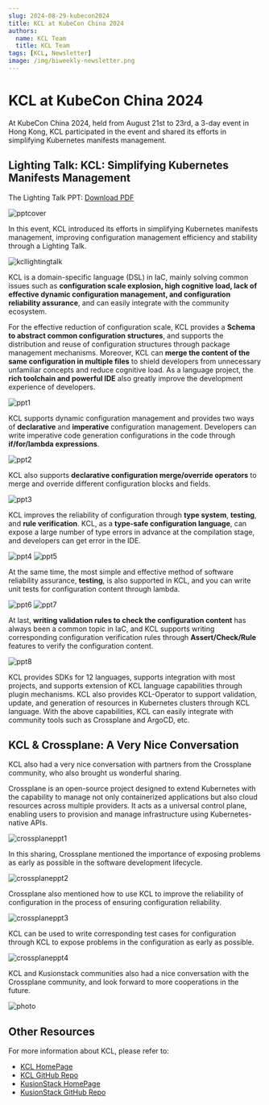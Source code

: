 ```yaml
---
slug: 2024-08-29-kubecon2024
title: KCL at KubeCon China 2024
authors:
  name: KCL Team
  title: KCL Team
tags: [KCL, Newsletter]
image: /img/biweekly-newsletter.png
---
```


# KCL at KubeCon China 2024

At KubeCon China 2024, held from August 21st to 23rd, a 3-day event in Hong Kong, KCL participated in the event and shared its efforts in simplifying Kubernetes manifests management.

## Lighting Talk: KCL: Simplifying Kubernetes Manifests Management

The Lighting Talk PPT: [Download PDF](https://kcl-lang.io/talks/kcl-kubecon2024-lighting-talk.pdf)

![pptcover](/img/blog/2024-08-29-kubecon2024/pptcover.png)

In this event, KCL introduced its efforts in simplifying Kubernetes manifests management, improving configuration management efficiency and stability through a Lighting Talk.

![kcllightingtalk](/img/blog/2024-08-29-kubecon2024/kcllightingtalk.png)

KCL is a domain-specific language (DSL) in IaC, mainly solving common issues such as **configuration scale explosion, high cognitive load, lack of effective dynamic configuration management, and configuration reliability assurance**, and can easily integrate with the community ecosystem.

For the effective reduction of configuration scale, KCL provides a **Schema to abstract common configuration structures**, and supports the distribution and reuse of configuration structures through package management mechanisms. Moreover, KCL can **merge the content of the same configuration in multiple files** to shield developers from unnecessary unfamiliar concepts and reduce cognitive load. As a language project, the **rich toolchain and powerful IDE** also greatly improve the development experience of developers.

![ppt1](/img/blog/2024-08-29-kubecon2024/ppt1.png)

KCL supports dynamic configuration management and provides two ways of **declarative** and **imperative** configuration management. Developers can write imperative code generation configurations in the code through **if/for/lambda expressions**.

![ppt2](/img/blog/2024-08-29-kubecon2024/ppt2.png)

KCL also supports **declarative configuration merge/override operators** to merge and override different configuration blocks and fields.

![ppt3](/img/blog/2024-08-29-kubecon2024/ppt3.png)

KCL improves the reliability of configuration through **type system**, **testing**, and **rule verification**. KCL, as a **type-safe configuration language**, can expose a large number of type errors in advance at the compilation stage, and developers can get error in the IDE.

![ppt4](/img/blog/2024-08-29-kubecon2024/ppt4.png)
![ppt5](/img/blog/2024-08-29-kubecon2024/ppt5.png)

At the same time, the most simple and effective method of software reliability assurance, **testing**, is also supported in KCL, and you can write unit tests for configuration content through lambda.

![ppt6](/img/blog/2024-08-29-kubecon2024/ppt6.png)
![ppt7](/img/blog/2024-08-29-kubecon2024/ppt7.png)

At last, **writing validation rules to check the configuration content** has always been a common topic in IaC, and KCL supports writing corresponding configuration verification rules through **Assert/Check/Rule** features to verify the configuration content.

![ppt8](/img/blog/2024-08-29-kubecon2024/ppt8.png)

KCL provides SDKs for 12 languages, supports integration with most projects, and supports extension of KCL language capabilities through plugin mechanisms. KCL also provides KCL-Operator to support validation, update, and generation of resources in Kubernetes clusters through KCL language. With the above capabilities, KCL can easily integrate with community tools such as Crossplane and ArgoCD, etc.

## KCL & Crossplane: A Very Nice Conversation

KCL also had a very nice conversation with partners from the Crossplane community, who also brought us wonderful sharing.

Crossplane is an open-source project designed to extend Kubernetes with the capability to manage not only containerized applications but also cloud resources across multiple providers. It acts as a universal control plane, enabling users to provision and manage infrastructure using Kubernetes-native APIs.

![crossplaneppt1](/img/blog/2024-08-29-kubecon2024/crossplaneppt1.png)

In this sharing, Crossplane mentioned the importance of exposing problems as early as possible in the software development lifecycle.

![crossplaneppt2](/img/blog/2024-08-29-kubecon2024/crossplaneppt2.png)

Crossplane also mentioned how to use KCL to improve the reliability of configuration in the process of ensuring configuration reliability.

![crossplaneppt3](/img/blog/2024-08-29-kubecon2024/crossplaneppt3.png)

KCL can be used to write corresponding test cases for configuration through KCL to expose problems in the configuration as early as possible.

![crossplaneppt4](/img/blog/2024-08-29-kubecon2024/crossplaneppt4.png)

KCL and Kusionstack communities also had a nice conversation with the Crossplane community, and look forward to more cooperations in the future.

![photo](/img/blog/2024-08-29-kubecon2024/photo.png)

## Other Resources

For more information about KCL, please refer to:

- [KCL HomePage](https://kcl-lang.io/)
- [KCL GitHub Repo](https://github.com/kcl-lang/)
- [KusionStack HomePage](https://kusionstack.io/)
- [KusionStack GitHub Repo](https://github.com/KusionStack/)
